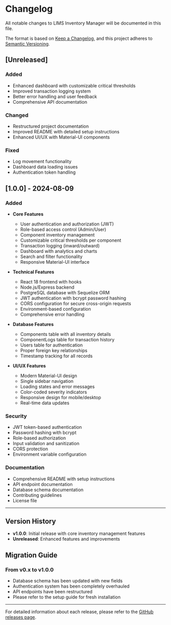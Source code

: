# Changelog

All notable changes to LIMS Inventory Manager will be documented in this file.

The format is based on [Keep a Changelog](https://keepachangelog.com/en/1.0.0/),
and this project adheres to [Semantic Versioning](https://semver.org/spec/v2.0.0.html).

## [Unreleased]

### Added
- Enhanced dashboard with customizable critical thresholds
- Improved transaction logging system
- Better error handling and user feedback
- Comprehensive API documentation

### Changed
- Restructured project documentation
- Improved README with detailed setup instructions
- Enhanced UI/UX with Material-UI components

### Fixed
- Log movement functionality
- Dashboard data loading issues
- Authentication token handling

## [1.0.0] - 2024-08-09

### Added
- **Core Features**
  - User authentication and authorization (JWT)
  - Role-based access control (Admin/User)
  - Component inventory management
  - Customizable critical thresholds per component
  - Transaction logging (inward/outward)
  - Dashboard with analytics and charts
  - Search and filter functionality
  - Responsive Material-UI interface

- **Technical Features**
  - React 18 frontend with hooks
  - Node.js/Express backend
  - PostgreSQL database with Sequelize ORM
  - JWT authentication with bcrypt password hashing
  - CORS configuration for secure cross-origin requests
  - Environment-based configuration
  - Comprehensive error handling

- **Database Features**
  - Components table with all inventory details
  - ComponentLogs table for transaction history
  - Users table for authentication
  - Proper foreign key relationships
  - Timestamp tracking for all records

- **UI/UX Features**
  - Modern Material-UI design
  - Single sidebar navigation
  - Loading states and error messages
  - Color-coded severity indicators
  - Responsive design for mobile/desktop
  - Real-time data updates

### Security
- JWT token-based authentication
- Password hashing with bcrypt
- Role-based authorization
- Input validation and sanitization
- CORS protection
- Environment variable configuration

### Documentation
- Comprehensive README with setup instructions
- API endpoint documentation
- Database schema documentation
- Contributing guidelines
- License file

---

## Version History

- **v1.0.0**: Initial release with core inventory management features
- **Unreleased**: Enhanced features and improvements

## Migration Guide

### From v0.x to v1.0.0
- Database schema has been updated with new fields
- Authentication system has been completely overhauled
- API endpoints have been restructured
- Please refer to the setup guide for fresh installation

---

For detailed information about each release, please refer to the [GitHub releases page](https://github.com/AllenPrabu/LIMS-Inventory-Manager/releases).
